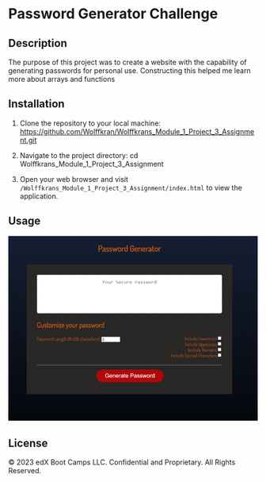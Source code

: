 # Password Generator Challenge

## Description

The purpose of this project was to create a website with the capability of generating passwords for personal use.
Constructing this helped me learn more about arrays and functions

## Installation

1. Clone the repository to your local machine: https://github.com/Wolffkran/Wolffkrans_Module_1_Project_3_Assignment.git

2. Navigate to the project directory: cd Wolffkrans_Module_1_Project_3_Assignment

3. Open your web browser and visit `/Wolffkrans_Module_1_Project_3_Assignment/index.html` to view the application.

## Usage

![Application Screenshot](assets/images/screenshot.png)

## License

© 2023 edX Boot Camps LLC. Confidential and Proprietary. All Rights Reserved.